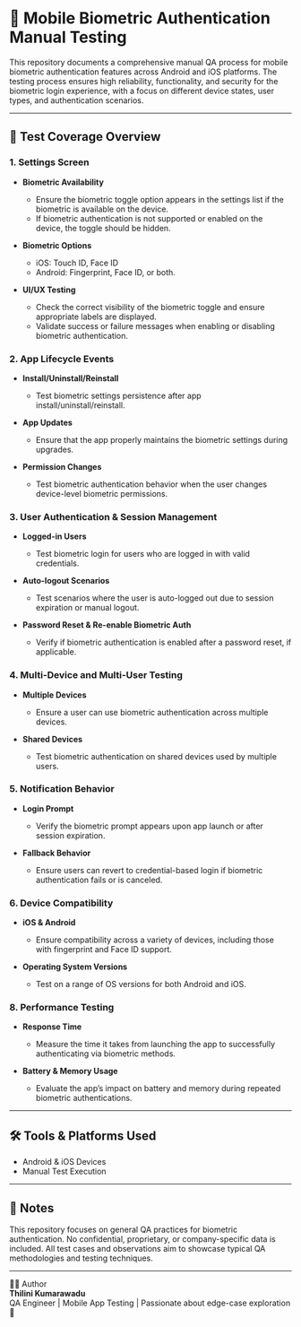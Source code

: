 # 📲 Mobile Biometric Authentication Manual Testing

This repository documents a comprehensive manual QA process for mobile biometric authentication features across Android and iOS platforms. The testing process ensures high reliability, functionality, and security for the biometric login experience, with a focus on different device states, user types, and authentication scenarios.

---

## 🧪 Test Coverage Overview

### 1. **Settings Screen**  
- **Biometric Availability**  
   - Ensure the biometric toggle option appears in the settings list if the biometric is available on the device.
   - If biometric authentication is not supported or enabled on the device, the toggle should be hidden.
  
- **Biometric Options**  
   - iOS: Touch ID, Face ID  
   - Android: Fingerprint, Face ID, or both.

- **UI/UX Testing**  
   - Check the correct visibility of the biometric toggle and ensure appropriate labels are displayed.
   - Validate success or failure messages when enabling or disabling biometric authentication.
  
### 2. **App Lifecycle Events**  
- **Install/Uninstall/Reinstall**  
   - Test biometric settings persistence after app install/uninstall/reinstall.
  
- **App Updates**  
   - Ensure that the app properly maintains the biometric settings during upgrades.

- **Permission Changes**  
   - Test biometric authentication behavior when the user changes device-level biometric permissions.

### 3. **User Authentication & Session Management**  
- **Logged-in Users**  
   - Test biometric login for users who are logged in with valid credentials.

- **Auto-logout Scenarios**  
   - Test scenarios where the user is auto-logged out due to session expiration or manual logout.

- **Password Reset & Re-enable Biometric Auth**  
   - Verify if biometric authentication is enabled after a password reset, if applicable.

### 4. **Multi-Device and Multi-User Testing**  
- **Multiple Devices**  
   - Ensure a user can use biometric authentication across multiple devices.

- **Shared Devices**  
   - Test biometric authentication on shared devices used by multiple users.

### 5. **Notification Behavior**  
- **Login Prompt**  
   - Verify the biometric prompt appears upon app launch or after session expiration.

- **Fallback Behavior**  
   - Ensure users can revert to credential-based login if biometric authentication fails or is canceled.

### 6. **Device Compatibility**  
- **iOS & Android**  
   - Ensure compatibility across a variety of devices, including those with fingerprint and Face ID support.

- **Operating System Versions**  
   - Test on a range of OS versions for both Android and iOS.

### 8. **Performance Testing**  
- **Response Time**  
   - Measure the time it takes from launching the app to successfully authenticating via biometric methods.

- **Battery & Memory Usage**  
   - Evaluate the app’s impact on battery and memory during repeated biometric authentications.

---

## 🛠️ Tools & Platforms Used
- Android & iOS Devices
- Manual Test Execution

---

## 📎 Notes
This repository focuses on general QA practices for biometric authentication. No confidential, proprietary, or company-specific data is included. All test cases and observations aim to showcase typical QA methodologies and testing techniques.

---

👩‍💻 Author  
**Thilini Kumarawadu**  
QA Engineer | Mobile App Testing | Passionate about edge-case exploration 🚀

